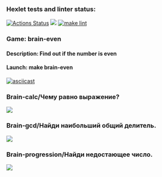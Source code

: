 ### Hexlet tests and linter status:
[![Actions Status](https://github.com/Takaiva/frontend-project-lvl1/workflows/hexlet-check/badge.svg)](https://github.com/Takaiva/frontend-project-lvl1/actions)
<a href="https://codeclimate.com/github/codeclimate/codeclimate/maintainability"><img src="https://api.codeclimate.com/v1/badges/a99a88d28ad37a79dbf6/maintainability" /></a>
[![make lint](https://github.com/Takaiva/frontend-project-lvl1/actions/workflows/linter-check.yml/badge.svg?branch=main)](https://github.com/Takaiva/frontend-project-lvl1/actions/workflows/linter-check.yml)

### Game: brain-even

#### Description: Find out if the number is even

#### Launch: make brain-even

[![asciicast](https://asciinema.org/a/SbhptRjuLKbGSBCzP4FlS2cUu.svg)](https://asciinema.org/a/SbhptRjuLKbGSBCzP4FlS2cUu)

<h3> Brain-calc/Чему равно выражение?</h3>
<a href="https://asciinema.org/a/8gnCtBFze8GThGmuoy1KRkg6C" target="_blank"><img src="https://asciinema.org/a/8gnCtBFze8GThGmuoy1KRkg6C.svg" /></a>
<h3> Brain-gcd/Найди наибольший общий делитель.</h3>
<a href="https://asciinema.org/a/zAunCn6mgHZhS24rNy0QdXUpE" target="_blank"><img src="https://asciinema.org/a/zAunCn6mgHZhS24rNy0QdXUpE.svg" /></a>
<h3> Brain-progression/Найди недостающее число.</h3>
<a href="https://asciinema.org/a/R4rFF3pTMgV7SVYqK0c6ylA35" target="_blank"><img src="https://asciinema.org/a/R4rFF3pTMgV7SVYqK0c6ylA35.svg" /></a>
